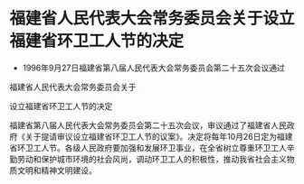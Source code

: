 # 福建省人民代表大会常务委员会关于设立福建省环卫工人节的决定

- 1996年9月27日福建省第八届人民代表大会常务委员会第二十五次会议通过

<!-- INFO END -->

福建省人民代表大会常务委员会关于

设立福建省环卫工人节的决定

福建省第八届人民代表大会常务委员会第二十五次会议，审议通过了福建省人民政府《关于提请审议设立福建省环卫工人节的议案》。决定将每年10月26日定为福建省环卫工人节。各级人民政府要加强和发展环卫事业，在全省树立尊重环卫工人辛勤劳动和保护城市环境的社会风尚，调动环卫工人的积极性，推动我省社会主义物质文明和精神文明建设。
